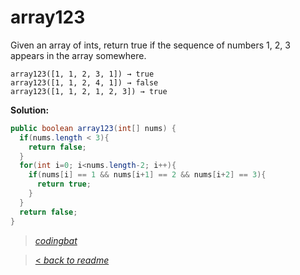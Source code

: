 # array123

Given an array of ints, return true if the sequence of numbers 1, 2, 3 appears in the array somewhere.

```
array123([1, 1, 2, 3, 1]) → true
array123([1, 1, 2, 4, 1]) → false
array123([1, 1, 2, 1, 2, 3]) → true
```

**Solution:**

```java
public boolean array123(int[] nums) {
  if(nums.length < 3){
    return false;
  }
  for(int i=0; i<nums.length-2; i++){
    if(nums[i] == 1 && nums[i+1] == 2 && nums[i+2] == 3){
      return true;
    }
  }
  return false;
}
```

> _[codingbat](http://codingbat.com/prob/p136041)_

> [< _back to readme_](FINDREPLACEREADME)
